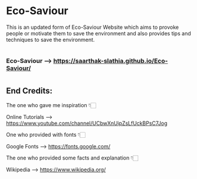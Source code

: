 # Eco-Saviour
This is an updated form of Eco-Saviour Website which aims to provoke people or motivate them to save the environment and also provides tips and techniques to save the environment.
#
### Eco-Saviour --> https://saarthak-slathia.github.io/Eco-Saviour/
#
## End Credits:

The one who gave me inspiration 👇🏻

Online Tutorials --> https://www.youtube.com/channel/UCbwXnUipZsLfUckBPsC7Jog

One who provided with fonts 👇🏻

Google Fonts --> https://fonts.google.com/

The one who provided some facts and explanation 👇🏻

Wikipedia --> https://www.wikipedia.org/
